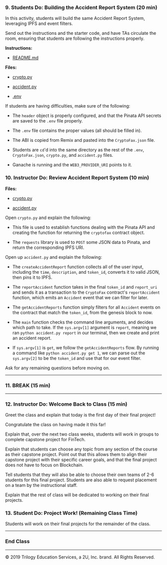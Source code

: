 ### 9. Students Do: Building the Accident Report System (20 min)

In this activity, students will build the same Accident Report System, leveraging IPFS and event filters.

Send out the instructions and the starter code, and have TAs circulate the room, ensuring that students are following the instructions properly.

**Instructions:**

* [README.md](Activities/09-Stu_Accident_Report_System/README.md)

**Files:**

* [crypto.py](Activities/09-Stu_Accident_Report_System/Unsolved/crypto.py)

* [accident.py](Activities/09-Stu_Accident_Report_System/Unsolved/accident.py)

* [.env](Activities/09-Stu_Accident_Report_System/Unsolved/.env)

If students are having difficulties, make sure of the following:

* The `header` object is properly configured, and that the Pinata API secrets are saved to the `.env` file properly.

* The `.env` file contains the proper values (all should be filled in).

* The ABI is copied from Remix and pasted into the `CryptoFax.json` file.

* Students are `cd`'d into the same directory as the rest of the `.env`, `CryptoFax.json`, `crypto.py`, and `accident.py` files.

* Ganache is running and the `WEB3_PROVIDER_URI` points to it.

### 10. Instructor Do: Review Accident Report System (10 min)

**Files:**

* [crypto.py](Activities/09-Stu_Accident_Report_System/Solved/crypto.py)

* [accident.py](Activities/09-Stu_Accident_Report_System/Solved/accident.py)

Open `crypto.py` and explain the following:

* This file is used to establish functions dealing with the Pinata API and creating the function for returning the `cryptofax` contract object.

* The `requests` library is used to `POST` some JSON data to Pinata, and return the corresponding IPFS URI.

Open up `accident.py` and explain the following:

* The `createAccidentReport` function collects all of the user input, including the `time`, `description`, and `token_id`, converts it to valid JSON, then pins it to IPFS.

* The `reportAccident` function takes in the final `token_id` and `report_uri` and sends it as a transaction to the `CryptoFax` contract's `reportAccident` function, which emits an `Accident` event that we can filter for later.

* The `getAccidentReports` function simply filters for all `Accident` events on the contract that match the `token_id`, from the genesis block to now.

* The `main` function checks the command line arguments, and decides which path to take. If the `sys.argv[1]` argument is `report`, meaning we ran `python accident.py report` in our terminal, then we create and print an accident report.

* If `sys.argv[1]` is `get`, we follow the `getAccidentReports` flow. By running a command like `python accident.py get 1`, we can parse out the `sys.argv[2]` to be the `token_id` and use that for our event filter.

Ask for any remaining questions before moving on.

---

### 11. BREAK (15 min)

---

### 12. Instructor Do: Welcome Back to Class (15 min)

Greet the class and explain that today is the first day of their final project!

Congratulate the class on having made it this far!

Explain that, over the next two class weeks, students will work in groups to complete capstone project for FinTech.

Explain that students can choose any topic from any section of the course as their capstone project. Point out that this allows them to align their capstone project with their specific career goals, and that the final project does not have to focus on Blockchain.

Tell students that they will also be able to choose their own teams of 2-6 students for this final project. Students are also able to request placement on a team by the instructional staff.

Explain that the rest of class will be dedicated to working on their final projects.

### 13. Student Do: Project Work! (Remaining Class Time)

Students will work on their final projects for the remainder of the class.

---

### End Class

---

© 2019 Trilogy Education Services, a 2U, Inc. brand. All Rights Reserved.
